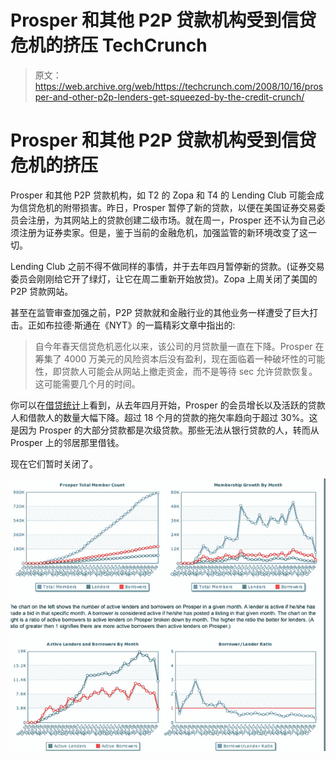 # Prosper 和其他 P2P 贷款机构受到信贷危机的挤压 TechCrunch

> 原文：<https://web.archive.org/web/https://techcrunch.com/2008/10/16/prosper-and-other-p2p-lenders-get-squeezed-by-the-credit-crunch/>

# Prosper 和其他 P2P 贷款机构受到信贷危机的挤压

Prosper 和其他 P2P 贷款机构，如 T2 的 Zopa 和 T4 的 Lending Club 可能会成为信贷危机的附带损害。昨日，Prosper 暂停了新的贷款，以便在美国证券交易委员会注册，为其网站上的贷款创建二级市场。就在周一，Prosper 还不认为自己必须注册为证券卖家。但是，鉴于当前的金融危机，加强监管的新环境改变了这一切。

Lending Club 之前不得不做同样的事情，并于去年四月暂停新的贷款。(证券交易委员会刚刚给它开了绿灯，让它在周二重新开始放贷)。Zopa 上周关闭了美国的 P2P 贷款网站。

甚至在监管审查加强之前，P2P 贷款就和金融行业的其他业务一样遭受了巨大打击。正如布拉德·斯通在《NYT》的一篇精彩文章中指出的:

> 自今年春天信贷危机恶化以来，该公司的月贷款量一直在下降。Prosper 在筹集了 4000 万美元的风险资本后没有盈利，现在面临着一种破坏性的可能性，即贷款人可能会从网站上撤走资金，而不是等待 sec 允许贷款恢复。这可能需要几个月的时间。

你可以在[借贷统计](https://web.archive.org/web/20221208232719/http://www.lendingstats.com/membershipGrowth)上看到，从去年四月开始，Prosper 的会员增长以及活跃的贷款人和借款人的数量大幅下降。超过 18 个月的贷款的拖欠率趋向于超过 30%。这是因为 Prosper 的大部分贷款都是次级贷款。那些无法从银行贷款的人，转而从 Prosper 上的邻居那里借钱。

现在它们暂时关闭了。

[![](img/3284fdb658d64250b819c2021172a571.png)](https://web.archive.org/web/20221208232719/http://www.lendingstats.com/membershipGrowth)